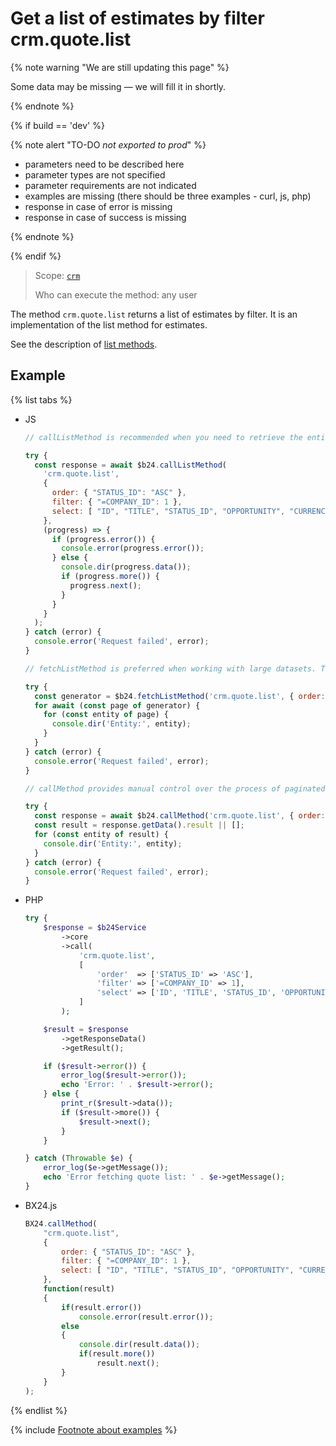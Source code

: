 # Get a list of estimates by filter crm.quote.list

{% note warning "We are still updating this page" %}

Some data may be missing — we will fill it in shortly.

{% endnote %}

{% if build == 'dev' %}

{% note alert "TO-DO _not exported to prod_" %}

- parameters need to be described here
- parameter types are not specified
- parameter requirements are not indicated
- examples are missing (there should be three examples - curl, js, php)
- response in case of error is missing
- response in case of success is missing

{% endnote %}

{% endif %}

> Scope: [`crm`](../../scopes/permissions.md)
>
> Who can execute the method: any user

The method `crm.quote.list` returns a list of estimates by filter. It is an implementation of the list method for estimates.

See the description of [list methods](../../../settings/how-to-call-rest-api/list-methods-pecularities.md).

## Example

{% list tabs %}

- JS

    ```js
    // callListMethod is recommended when you need to retrieve the entire set of list data and the number of records is relatively small (up to about 1000 items). The method loads all data at once, which can lead to high memory load when working with large volumes.
    
    try {
      const response = await $b24.callListMethod(
        'crm.quote.list',
        {
          order: { "STATUS_ID": "ASC" },
          filter: { "=COMPANY_ID": 1 },
          select: [ "ID", "TITLE", "STATUS_ID", "OPPORTUNITY", "CURRENCY_ID" ]
        },
        (progress) => { 
          if (progress.error()) {
            console.error(progress.error());
          } else {
            console.dir(progress.data());
            if (progress.more()) {
              progress.next();
            }
          }
        }
      );
    } catch (error) {
      console.error('Request failed', error);
    }
    
    // fetchListMethod is preferred when working with large datasets. The method implements iterative selection using a generator, allowing data to be processed in parts and efficiently using memory.
    
    try {
      const generator = $b24.fetchListMethod('crm.quote.list', { order: { "STATUS_ID": "ASC" }, filter: { "=COMPANY_ID": 1 }, select: [ "ID", "TITLE", "STATUS_ID", "OPPORTUNITY", "CURRENCY_ID" ] }, 'ID');
      for await (const page of generator) {
        for (const entity of page) {
          console.dir('Entity:', entity);
        }
      }
    } catch (error) {
      console.error('Request failed', error);
    }
    
    // callMethod provides manual control over the process of paginated data retrieval through the start parameter. It is suitable for scenarios where precise control over request batches is required. However, it may be less efficient compared to fetchListMethod when dealing with large volumes of data.
    
    try {
      const response = await $b24.callMethod('crm.quote.list', { order: { "STATUS_ID": "ASC" }, filter: { "=COMPANY_ID": 1 }, select: [ "ID", "TITLE", "STATUS_ID", "OPPORTUNITY", "CURRENCY_ID" ] }, 0);
      const result = response.getData().result || [];
      for (const entity of result) {
        console.dir('Entity:', entity);
      }
    } catch (error) {
      console.error('Request failed', error);
    }
    ```

- PHP

    ```php
    try {
        $response = $b24Service
            ->core
            ->call(
                'crm.quote.list',
                [
                    'order'  => ['STATUS_ID' => 'ASC'],
                    'filter' => ['=COMPANY_ID' => 1],
                    'select' => ['ID', 'TITLE', 'STATUS_ID', 'OPPORTUNITY', 'CURRENCY_ID'],
                ]
            );
    
        $result = $response
            ->getResponseData()
            ->getResult();
    
        if ($result->error()) {
            error_log($result->error());
            echo 'Error: ' . $result->error();
        } else {
            print_r($result->data());
            if ($result->more()) {
                $result->next();
            }
        }
    
    } catch (Throwable $e) {
        error_log($e->getMessage());
        echo 'Error fetching quote list: ' . $e->getMessage();
    }
    ```

- BX24.js

    ```javascript
    BX24.callMethod(
        "crm.quote.list",
        {
            order: { "STATUS_ID": "ASC" },
            filter: { "=COMPANY_ID": 1 },
            select: [ "ID", "TITLE", "STATUS_ID", "OPPORTUNITY", "CURRENCY_ID" ]
        },
        function(result)
        {
            if(result.error())
                console.error(result.error());
            else
            {
                console.dir(result.data());
                if(result.more())
                    result.next();
            }
        }
    );
    ```

{% endlist %}

{% include [Footnote about examples](../../../_includes/examples.md) %}